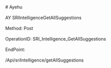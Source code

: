 <br>#     Ayehu</br>
<br>AY SRIIntelligenceGetAllSuggestions</br>
<br>Method: Post</br>
<br>OperationID: SRI_Intelligence_GetAllSuggestions</br>
<br>EndPoint:</br>
<br>/Api/sriIntelligence/getAllSuggestions</br>
